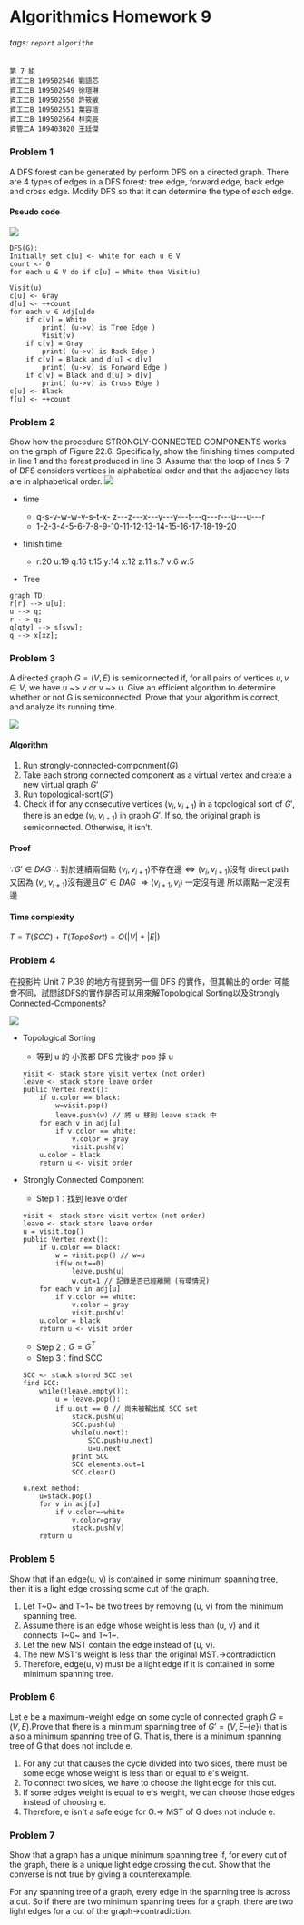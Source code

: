 # Algorithmics Homework 9
###### tags: `report` `algorithm`
```
第 7 組
資工二B 109502546 劉語芯
資工二B 109502549 徐瑄琳
資工二B 109502550 許筱敏
資工二B 109502551 葉容瑄
資工二B 109502564 林奕辰
資管二A 109403020 王廷傑
```

### Problem 1

A DFS forest can be generated by perform DFS on a directed graph. There are 4 types of edges in a DFS forest: tree edge, forward edge, back edge and cross edge.
Modify DFS so that it can determine the type of each edge.

#### Pseudo code
![](../img/HW9/1.png)
```
DFS(G):
Initially set c[u] <- white for each u ∈ V
count <- 0
for each u ∈ V do if c[u] = White then Visit(u)
```
```
Visit(u)
c[u] <- Gray
d[u] <- ++count
for each v ∈ Adj[u]do
    if c[v] = White
        print( (u->v) is Tree Edge )
        Visit(v)
    if c[v] = Gray
        print( (u->v) is Back Edge )
    if c[v] = Black and d[u] < d[v]
        print( (u->v) is Forward Edge )
    if c[v] = Black and d[u] > d[v]
        print( (u->v) is Cross Edge )
c[u] <- Black
f[u] <- ++count
```
<!--
參考資料:
https://alrightchiu.github.io/SecondRound/graph-depth-first-searchdfsshen-du-you-xian-sou-xun.html
-->


### Problem 2

Show how the procedure STRONGLY-CONNECTED COMPONENTS works on the graph of Figure 22.6. Specifically, show the finishing times computed in line 1 and the forest produced in line 3. Assume that the loop of lines 5-7 of DFS considers vertices in alphabetical order and that the adjacency lists are in alphabetical order.
![](../img/HW9/2.png)

<!-- ![](https://i.imgur.com/GXs0CxL.png =500x)
![](https://i.imgur.com/ZJJOJXC.png =500x)
 -->
- time
    - q-s-v-w-w-v-s-t-x- z---z---x---y---y---t---q---r---u---u---r
    - 1-2-3-4-5-6-7-8-9-10-11-12-13-14-15-16-17-18-19-20

- finish time
    - r:20 u:19 q:16 t:15 y:14 x:12 z:11 s:7 v:6 w:5
- Tree
```mermaid
graph TD;
r[r] --> u[u];
u --> q;
r --> q;
q[qty] --> s[svw];
q --> x[xz];
```




### Problem 3

A directed graph $G = (V, E)$ is semiconnected if, for all pairs of vertices $u, v \in V$, we have u ~> v or v ~> u. Give an efficient algorithm to determine whether or not G is semiconnected. Prove that your algorithm is correct, and analyze its running time.

![](../img/HW9/3.png)

#### Algorithm
1. Run strongly-connected-componment($G$)
2. Take each strong connected component as a virtual vertex and create a new virtual graph $G'$
3. Run topological-sort($G'$)
4. Check if for any consecutive vertices ($v_i, v_{i+1})$ in a topological sort of $G'$, there is an edge $(v_i, v_{i+1})$ in graph $G'$. If so, the original graph is semiconnected. Otherwise, it isn’t.

#### Proof
$\because G' \in DAG$
$\therefore$ 對於連續兩個點 $(v_i, v_{i+1})$不存在邊$\Leftrightarrow(v_i, v_{i+1})$沒有 direct path
又因為 $(v_i, v_{i+1})$沒有邊且$G'\in DAG$
$\Rightarrow (v_{i+1}, v_i)$ 一定沒有邊
所以兩點一定沒有邊

#### Time complexity
$T = T(SCC) + T(TopoSort) = O(|V| + |E|)$

### Problem 4

在投影片 Unit 7 P.39 的地方有提到另一個 DFS 的實作，但其輸出的 order 可能會不同，試問該DFS的實作是否可以用來解Topological Sorting以及Strongly Connected-Components?

![](../img/HW9/4.png)

- Topological Sorting 
    - 等到 u 的 小孩都 DFS 完後才 pop 掉 u
    ```
    visit <- stack store visit vertex (not order)
    leave <- stack store leave order
    public Vertex next():
        if u.color == black:
            w=visit.pop()
            leave.push(w) // 將 u 移到 leave stack 中
        for each v in adj[u]
            if v.color == white:
                v.color = gray
                visit.push(v)
        u.color = black
        return u <- visit order
    ```

- Strongly Connected Component
    - Step 1：找到 leave order
    ```
    visit <- stack store visit vertex (not order)
    leave <- stack store leave order
    u = visit.top()
    public Vertex next():
        if u.color == black:
            w = visit.pop() // w=u
            if(w.out==0) 
                leave.push(u)
                w.out=1 // 記錄是否已經離開 (有環情況)
        for each v in adj[u]
            if v.color == white:
                v.color = gray
                visit.push(v)
        u.color = black
        return u <- visit order
    ```
    - Step 2：$G=G^T$
    - Step 3：find SCC
    ```
    SCC <- stack stored SCC set
    find SCC:
        while(!leave.empty()):
            u = leave.pop():
            if u.out == 0 // 尚未被輸出成 SCC set
                stack.push(u)
                SCC.push(u)
                while(u.next):
                    SCC.push(u.next)
                    u=u.next
                print SCC
                SCC elements.out=1
                SCC.clear()
    
    u.next method:
        u=stack.pop()
        for v in adj[u]
            if v.color==white
                v.color=gray
                stack.push(v)
        return u
    ```
### Problem 5

Show that if an edge(u, v) is contained in some minimum spanning tree, then it is a light edge crossing some cut of the graph.

1. Let T~0~ and T~1~ be two trees by removing (u, v) from the minimum spanning tree.
2. Assume there is an edge whose weight is less than (u, v) and it connects T~0~ and T~1~.
3. Let the new MST contain the edge instead of (u, v).
4. The new MST's weight is less than the original MST.$\rightarrow$contradiction
5. Therefore, edge(u, v) must be a light edge if it is contained in some minimum spanning tree.

<!--hi
hi
--> 

### Problem 6

Let e be a maximum-weight edge on some cycle of connected graph $G = (V, E)$.Prove that there is a minimum spanning tree of $G’ = (V, E – \{ e\} )$ that is also a minimum spanning tree of G. That is, there is a minimum spanning tree of G that does not include e.

1. For any cut that causes the cycle divided into two sides, there must be some edge whose weight is less than or equal to e's weight.
3. To connect two sides, we have to choose the light edge for this cut.
4. If some edges weight is equal to e's weight, we can choose those edges instead of choosing e.
5. Therefore, e isn't a safe edge for G.$\Rightarrow$ MST of G does not include e.

### Problem 7

Show that a graph has a unique minimum spanning tree if, for every cut of the graph, there is a unique light edge crossing the cut. Show that the converse is not true by giving a counterexample.


For any spanning tree of a graph, every edge in the spanning tree is across a cut.
So if there are two minimum spanning trees for a graph, there are two light edges for a cut of the graph$\rightarrow$contradiction.